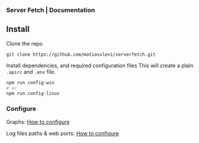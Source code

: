 ### Server Fetch | Documentation

## Install

Clone the repo

```
git clone https://github.com/matiasvlevi/serverfetch.git
```

Install dependencies, and required configuration files
This will create a plain `.apirc` and `.env` file.

```sh
npm run config-win 
# or
npm run config-linux
```

### Configure 

Graphs:
[How to configure](https://github.com/matiasvlevi/serverfetch/docs/apirc.md)

Log files paths & web ports:
[How to configure](https://github.com/matiasvlevi/serverfetch/docs/env.md)

